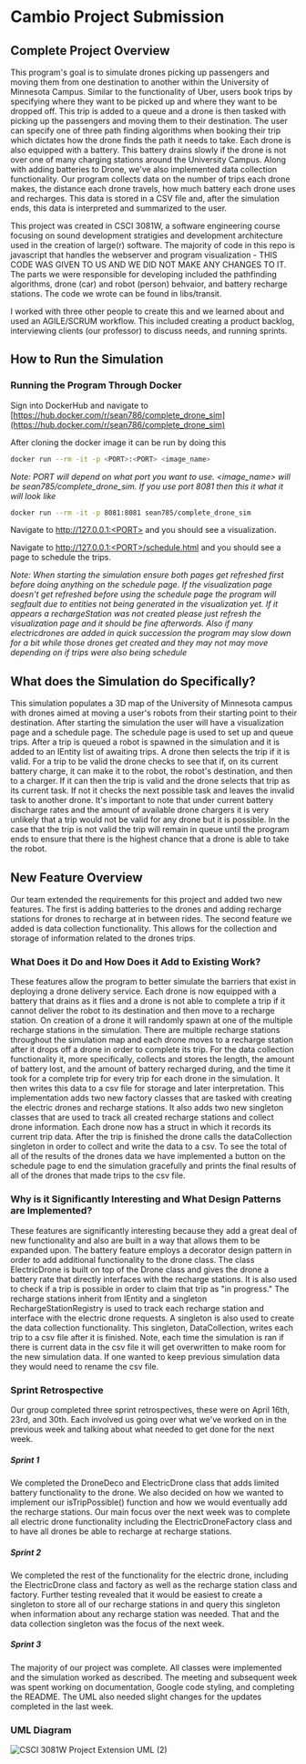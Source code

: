# Cambio Project Submission 

## Complete Project Overview
This program's goal is to simulate drones picking up passengers and moving them from one destination to another within the University of Minnesota Campus. Similar to the functionality of Uber, users book trips by specifying where they want to be picked up and where they want to be dropped off. This trip is added to a queue and a drone is then tasked with picking up the passengers and moving them to their destination. The user can specify one of three path finding algorithms when booking their trip which dictates how the drone finds the path it needs to take. Each drone is also equipped with a battery. This battery drains slowly if the drone is not over one of many charging stations around the University Campus. Along with adding batteries to Drone, we've also implemented data collection functionality. Our program collects data on the number of trips each drone makes, the distance each drone travels, how much battery each drone uses and recharges. This data is stored in a CSV file and, after the simulation ends, this data is interpreted and summarized to the user.

This project was created in CSCI 3081W, a software engineering course focusing on sound development stratigies and development architecture used in the creation of large(r) software. The majority of code in this repo is javascript that handles the webserver and program visualization - THIS CODE WAS GIVEN TO US AND WE DID NOT MAKE ANY CHANGES TO IT. The parts we were responsible for developing included the pathfinding algorithms, drone (car) and robot (person) behvaior, and battery recharge stations. The code we wrote can be found in libs/transit.

I worked with three other people to create this and we learned about and used an AGILE/SCRUM workflow. This included creating a product backlog, interviewing clients (our professor) to discuss needs, and running sprints.

## How to Run the Simulation
### Running the Program Through Docker
Sign into DockerHub and navigate to [https://hub.docker.com/r/sean786/complete_drone_sim](https://hub.docker.com/r/sean786/complete_drone_sim)

After cloning the docker image it can be run by doing this
```bash
docker run --rm -it -p <PORT>:<PORT> <image_name>
```
*Note: PORT will depend on what port you want to use. <image_name> will be sean785/complete_drone_sim. If you use port 8081 then this it what it will look like*
```bash
docker run --rm -it -p 8081:8081 sean785/complete_drone_sim
```

Navigate to http://127.0.0.1:<PORT> and you should see a visualization.

Navigate to http://127.0.0.1:<PORT>/schedule.html and you should see a page to schedule the trips.

*Note: When starting the simulation ensure both pages get refreshed first before doing anything on the
schedule page. If the visualization page doesn't get refreshed before using the schedule page the program
will segfault due to entities not being generated in the visualization yet. If it appears a rechargeStation
was not created please just refresh the visualization page and it should be fine afterwords. Also if many electricdrones are added in quick succession the program may slow down for a bit while those drones get created and they may not may move depending on if trips were also being schedule*

## What does the Simulation do Specifically?
This simulation populates a 3D map of the University of Minnesota campus with drones aimed at moving a user's robots from their starting point to their destination. After starting the simulation the user will have a visualization page and a schedule page. The schedule page is used to set up and queue trips. After a trip is queued a robot is spawned in the simulation and it is added to an IEntity list of awaiting trips. A drone then selects the trip if it is valid. For a trip to be valid the drone checks to see that if, on its current battery charge, it can make it to the robot, the robot's destination, and then to a charger. If it can then the trip is valid and the drone selects that trip as its current task. If not it checks the next possible task and leaves the invalid task to another drone. It's important to note that under current battery discharge rates and the amount of available drone chargers it is very unlikely that a trip would not be valid for any drone but it is possible. In the case that the trip is not valid the trip will remain in queue until the program ends to ensure that there is the highest chance that a drone is able to take the robot.

## New Feature Overview
Our team extended the requirements for this project and added two new features. 
The first is adding batteries to the drones and adding recharge stations for drones to recharge at in between rides. The second feature we added is data collection functionality. This allows for the collection and storage of information related to the drones trips. 

### What Does it Do and How Does it Add to Existing Work?
These features allow the program to better simulate the barriers that exist in deploying a drone delivery service. Each drone is now equipped with a battery that drains as it flies and a drone is not able to complete a trip if it cannot deliver the robot to its destination and then move to a recharge station.
On creation of a drone it will randomly spawn at one of the multiple recharge stations in the simulation.
There are multiple recharge stations throughout the simulation map and each drone moves to a recharge station after it drops off a drone in order to complete its trip. For the data collection functionality it, more specifically, collects and stores the length, the amount of battery lost, and the amount of battery recharged during, and the time it took for a complete trip for every trip for each drone in the simulation. It then writes this data to a csv file for storage and later interpretation. This implementation adds two new factory classes that are tasked with creating the electric drones and recharge stations. It also adds two new singleton classes that are used to track all created recharge stations and collect drone information. Each drone now has a struct in which it records its current trip data. After the trip is finished the drone calls the dataCollection singleton in order to collect and write the data to a csv. To see the total of all of the results of the drones data we have implemented a button on the schedule page to end the simulation gracefully and prints the final results of all of the drones that made trips to the csv file.

### Why is it Significantly Interesting and What Design Patterns are Implemented?
These features are significantly interesting because they add a great deal of new functionality and also are built in a way that allows them to be expanded upon. The battery feature employs a decorator design pattern in order to add additional functionality to the drone class. The class ElectricDrone is built on top of the Drone class and gives the drone a battery rate that directly interfaces with the recharge stations. It is also used to check if a trip is possible in order to claim that trip as "in progress." The recharge stations inherit from IEntity and a singleton RechargeStationRegistry is used to track each recharge station and interface with the electric drone requests. A singleton is also used to create the data collection functionality. This singleton, DataCollection, writes each trip to a csv file after it is finished. Note, each time the simulation is ran if there is current data in the csv file it will get overwritten to make room for the new simulation data. If one wanted to keep previous simulation data they would need to rename the csv file.

### Sprint Retrospective
Our group completed three sprint retrospectives, these were on April 16th, 23rd, and 30th. Each involved us going over what we've worked on in the previous week and talking about what needed to get done for the next week. 
  
##### Sprint 1
We completed the DroneDeco and ElectricDrone class that adds limited battery functionality to the drone. We also decided on how we wanted to implement our isTripPossible() function and how we would eventually add the recharge stations. Our main focus over the next week was to complete all electric drone functionality including the ElectricDroneFactory class and to have all drones be able to recharge at recharge stations.
##### Sprint 2
We completed the rest of the functionality for the electric drone, including the ElectricDrone class and factory as well as the recharge station class and factory. Further testing revealed that it would be easiest to create a singleton to store all of our recharge stations in and query this singleton when information about any recharge station was needed. That and the data collection singleton was the focus of the next week.
##### Sprint 3
The majority of our project was complete. All classes were implemented and the simulation worked as described. The meeting and subsequent week was spent working on documentation, Google code styling, and completing the README. The UML also needed slight changes for the updates completed in the last week.

### UML Diagram

![CSCI 3081W Project Extension UML (2)](https://media.github.umn.edu/user/21124/files/a94bd950-47a1-4f9a-b99a-51641194a2ba)
